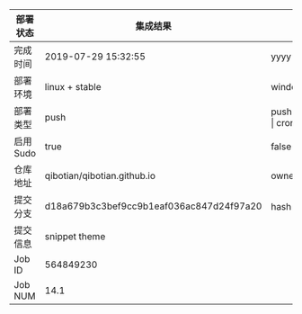 部署状态 | 集成结果 | 参考值
---|---|---
完成时间 | 2019-07-29 15:32:55 | yyyy-mm-dd hh:mm:ss
部署环境 | linux + stable | window \| linux + stable
部署类型 | push | push \| pull_request \| api \| cron
启用Sudo | true | false \| true
仓库地址 | qibotian/qibotian.github.io | owner_name/repo_name
提交分支 | d18a679b3c3bef9cc9b1eaf036ac847d24f97a20 | hash 16位
提交信息 | snippet theme |
Job ID   | 564849230 |
Job NUM  | 14.1 |
